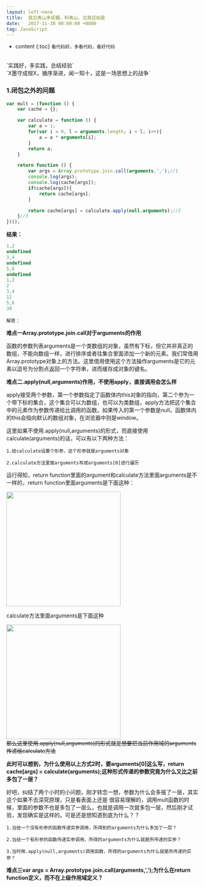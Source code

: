 ```yaml
---
layout: left-none
title:  我见青山多妩媚，料青山、见我应如是
date:   2017-11-30 00:00:00 +0800
tag: JavaScript
---
```

* content
{:toc}
`看代码好，多看代码，看好代码`
<br/>
`实践好，多实践，总结经验`
<br/>
`X墨守成规X，循序渐进，闻一知十，这是一场思想上的战争`
<!-- more -->

### 1.闭包之外的问题

```js
var mult = (function () {
    var cache = {};

    var calculate = function () {
        var a = 1;
        for(var i = 0, l = arguments.length; i < l; i++){
            a = a * arguments[i];
        }
        return a;
    }

    return function () {
        var args = Array.prototype.join.call(arguments,',');//1
        console.log(args);
        console.log(cache[args]);
        if(cache[args]){
            return cache[args];
        }

        return cache[args] = calculate.apply(null,arguments);//2
    }//3
})();
```

**结果：**

```js
1,2
undefined
3,4
undefined
5,6
undefined
1,2
2
3,4
12
5,6
30
```

`解答：`

**难点一Array.prototype.join.call对于arguments的作用**

函数的参数列表arguments是一个类数组的对象，虽然有下标，但它并非真正的数组，不能向数组一样，进行排序或者往集合里面添加一个新的元素。我们常借用Array.prototype对象上的方法。这里借用使用这个方法操作arguments是它的元素以逗号为分割点返回一个字符串，进而缓存成对象的键名。

**难点二.apply(null,arguments)作用，不使用apply，直接调用会怎么样**

apply接受两个参数，第一个参数指定了函数体内this对象的指向，第二个参为一个带下标的集合，这个集合可以为数组，也可以为类数组，apply方法把这个集合中的元素作为参数传递给比调用的函数。如果传入的第一个参数是null，函数体内的this会指向默认的数组对象，在浏览器中则是window。

这里如果不使用.apply(null,arguments)的形式，而直接使用calculate(arguments)的话，可以有以下两种方法：

```
1.给calculate设置个形参，这个形参就是arguments对象

2.calculate方法里面arguments写成arguments[0]进行遍历
```

运行得知，return function里面的argument和calculate方法里面arguments是不一样的，return function里面arguments是下面这种：

<img src="{{ '/styles/images/javascript/03.jpg' | prepend: site.baseurl }}" alt="" width="300" />

calculate方法里面arguments是下面这种

<img src="{{ '/styles/images/javascript/04.jpg' | prepend: site.baseurl }}" alt="" width="300" />

<div style='text-decoration: line-through;'>那么这里使用.apply(null,arguments)的形式就是想要把当前作用域的arguments传递给calculate方法</div>

**此时可以想到，为什么使用以上方式2时，要arguments[0]这么写，return cache[args] = calculate(arguments);这种形式传递的参数究竟为什么又比之前多包了一层？**

好吧，纠结了两个小时的小问题，刚才转念一想，参数为什么会多报了一层，其实这个如果不去深究原理，只是看表面上还是 很容易理解的，调用mult函数的时候，里面的参数不也是多包了一层么，也就是调用一次就多包一层，然后刚才试验，发现确实是这样的。可是还是想知道到底为什么？？

```
1.当给一个没有形参的函数传递实参调用，所得到的arguments为什么多加了一层？

2.当给一个有形参的函数传递实参调用，所得的arguments为什么就是所传递的实参？

3.当时用.apply(null,arguments)调用函数，所得的arguments为什么就是所传递的实参？
```

**难点三var args = Array.prototype.join.call(arguments,',');为什么在return function定义，而不在上级作用域定义？**


